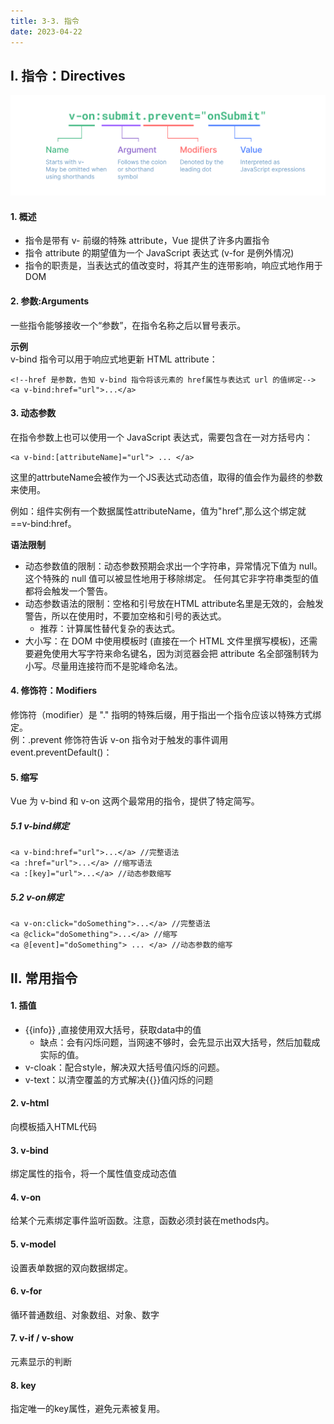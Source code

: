 ```yaml
---
title: 3-3. 指令
date: 2023-04-22
---
```


## Ⅰ. 指令：Directives

![3-3-1](/img/vue/vue/3-3-1.png)

#### 1. 概述
- 指令是带有 v- 前缀的特殊 attribute，Vue 提供了许多内置指令
- 指令 attribute 的期望值为一个 JavaScript 表达式 (v-for 是例外情况)
- 指令的职责是，当表达式的值改变时，将其产生的连带影响，响应式地作用于 DOM

#### 2. 参数:Arguments
一些指令能够接收一个“参数”，在指令名称之后以冒号表示。

**示例**  
v-bind 指令可以用于响应式地更新 HTML attribute：  
```vue
<!--href 是参数，告知 v-bind 指令将该元素的 href属性与表达式 url 的值绑定-->
<a v-bind:href="url">...</a>
```

#### 3. 动态参数
在指令参数上也可以使用一个 JavaScript 表达式，需要包含在一对方括号内：
```vue
<a v-bind:[attributeName]="url"> ... </a>
```
这里的attrbuteName会被作为一个JS表达式动态值，取得的值会作为最终的参数来使用。  

例如：组件实例有一个数据属性attributeName，值为"href",那么这个绑定就==v-bind:href。

**语法限制**

- 动态参数值的限制：动态参数预期会求出一个字符串，异常情况下值为 null。这个特殊的 null 值可以被显性地用于移除绑定。
任何其它非字符串类型的值都将会触发一个警告。
- 动态参数语法的限制：空格和引号放在HTML attribute名里是无效的，会触发警告，所以在使用时，不要加空格和引号的表达式。
    - 推荐：计算属性替代复杂的表达式。
- 大小写：在 DOM 中使用模板时 (直接在一个 HTML 文件里撰写模板)，还需要避免使用大写字符来命名键名，因为浏览器会把 attribute 名全部强制转为小写。尽量用连接符而不是驼峰命名法。

#### 4. 修饰符：Modifiers
修饰符（modifier）是 "." 指明的特殊后缀，用于指出一个指令应该以特殊方式绑定。     
例：.prevent 修饰符告诉 v-on 指令对于触发的事件调用 event.preventDefault()：

#### 5. 缩写
Vue 为 v-bind 和 v-on 这两个最常用的指令，提供了特定简写。
##### 5.1 v-bind绑定
```vue
<a v-bind:href="url">...</a> //完整语法
<a :href="url">...</a> //缩写语法
<a :[key]="url">...</a> //动态参数缩写
```
##### 5.2 v-on绑定
```vue
<a v-on:click="doSomething">...</a> //完整语法
<a @click="doSomething">...</a> //缩写
<a @[event]="doSomething"> ... </a> //动态参数的缩写 
```

## Ⅱ. 常用指令

#### 1. 插值
- {{info}} ,直接使用双大括号，获取data中的值
    - 缺点：会有闪烁问题，当网速不够时，会先显示出双大括号，然后加载成实际的值。
- v-cloak：配合style，解决双大括号值闪烁的问题。
- v-text：以清空覆盖的方式解决{{}}值闪烁的问题

#### 2. v-html
向模板插入HTML代码

#### 3. v-bind
绑定属性的指令，将一个属性值变成动态值
#### 4. v-on
给某个元素绑定事件监听函数。注意，函数必须封装在methods内。
#### 5. v-model
设置表单数据的双向数据绑定。
#### 6. v-for
循环普通数组、对象数组、对象、数字
#### 7. v-if / v-show
元素显示的判断
#### 8. key
指定唯一的key属性，避免元素被复用。